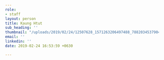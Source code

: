 ```yaml
---
role:
- staff
layout: person
title: Kaung Htut
sub_heading: ''
thumbnail: "/uploads/2019/02/24/12507628_1571263206497488_7882034537904106008_n.jpg"
email: ''
linkedin: ''
date: 2019-02-24 16:53:59 +0630

---
```

